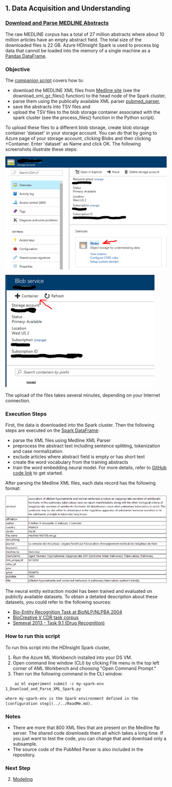 ## 1. Data Acquisition and Understanding
### [Download and Parse MEDLINE Abstracts](1_Download_and_Parse_XML_Spark.py)

The raw MEDLINE corpus has a total of 27 million abstracts where about 10 million articles have an empty abstract field. The total size of the downloaded files is 22 GB. Azure HDInsight Spark is used to process big data that cannot be loaded into the memory of a single machine as a [Pandas DataFrame](https://pandas.pydata.org/pandas-docs/stable/generated/pandas.DataFrame.html).

### Objective

The [companion script](1_Download_and_Parse_XML_Spark.py) covers how to:
   * download the MEDLINE XML files from [Medline site](ftp.ncbi.nlm.nih.gov) (see the download_xml_gz_files() function) to the head node of the Spark cluster, 
   * parse them using the publically available XML parser [pubmed_parser](https://github.com/titipata/pubmed_parser), 
   * save the abstracts into TSV files and
   * upload the TSV files to the blob storage container associated with the spark cluster (see the process_files() function in the Python script).

To upload these files to a different blob storage, create blob storage container 'dataset' in your storage account. You can do that by going to Azure page of your storage account, clicking Blobs and then clicking +Container. Enter 'dataset' as Name and click OK. The following screenshots illustrate these steps:

![Open blob](../../docs/images/open_blob.png)

![Open container](../../docs/images/open_container.png)

The upload of the files takes several minutes, depending on your Internet connection. 

### Execution Steps 

 First, the data is downloaded into the Spark cluster. Then the following steps are executed on the [Spark DataFrame](https://spark.apache.org/docs/latest/sql-programming-guide.html): 
* parse the XML files using Medline XML Parser
* preprocess the abstract text including sentence splitting, tokenization and case normalization.
* exclude articles where abstract field is empty or has short text 
* create the word vocabulary from the training abstracts
* train the word embedding neural model. For more details, refer to [GitHub code link](../02_modeling/01_feature_engineering/ReadMe.md) to get started.

After parsing the Medline XML files, each data record has the following format: 

![Data Sample](../../docs/images/datasample.png)

The neural entity extraction model has been trained and evaluated on publiclly available datasets. To obtain a detailed description about these datasets, you could refer to the following sources:
 * [Bio-Entity Recognition Task at BioNLP/NLPBA 2004](http://www.nactem.ac.uk/tsujii/GENIA/ERtask/report.html)
 * [BioCreative V CDR task corpus](http://www.biocreative.org/tasks/biocreative-v/track-3-cdr/)
 * [Semeval 2013 - Task 9.1 (Drug Recognition)](https://www.cs.york.ac.uk/semeval-2013/task9/)
 
### How to run this script

To run this script into the HDInsight Spark cluster, 
1. Run the Azure ML Workbench installed into your DS VM.
2. Open command line window (CLI) by clicking File menu in the top left corner of AML Workbench and choosing "Open Command Prompt." 
3. Then run the following command in the CLI window:
```
    az ml experiment submit -c my-spark-env 1_Download_and_Parse_XML_Spark.py   
```

    where my-spark-env is the Spark environment defined in the [configuration step](../../ReadMe.md).

### Notes
- There are more that 800 XML files that are present on the Medline ftp server. The shared code downloads them all which takes a long time. If you just want to test the code, you can change that and download only a subsample.
- The source code of the PubMed Parser is also included in the repository.

### Next Step
2. [Modeling](./code/02_modeling/ReadMe.md)
